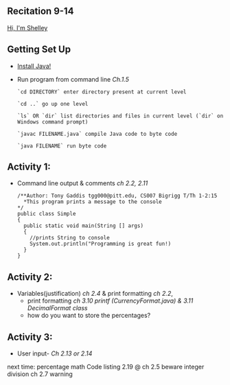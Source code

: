 ## Recitation 9-14
[Hi, I'm Shelley](https://github.com/ShelleyGoldberg/UTA/blob/master/CS007/Info.md)

## Getting Set Up
* [Install Java!](https://github.com/ShelleyGoldberg/UTA/blob/master/CS007/InstallJava.md)
* Run program from command line *Ch.1.5*

      `cd DIRECTORY` enter directory present at current level

      `cd ..` go up one level

      `ls` OR `dir` list directories and files in current level (`dir` on Windows command prompt)
      
      `javac FILENAME.java` compile Java code to byte code
      
      `java FILENAME` run byte code


## Activity 1: 
* Command line output & comments *ch 2.2, 2.11*

  ```
  /**Author: Tony Gaddis tgg000@pitt.edu, CS007 Bigrigg T/Th 1-2:15
    *This program prints a message to the console
  */
  public class Simple
  {
    public static void main(String [] args)
    {
      //prints String to console
      System.out.println("Programming is great fun!)
    }
  }
  ```

## Activity 2:
* Variables(justification) *ch 2.4* & print formatting *ch 2.2*, 
  * print formatting *ch 3.10 printf (CurrencyFormat.java) & 3.11 DecimalFormat class* 
  * how do you want to store the percentages? 

## Activity 3:
* User input- *Ch 2.13 or 2.14*












next time:
percentage math Code listing 2.19 @ ch 2.5
beware integer division ch 2.7 warning
